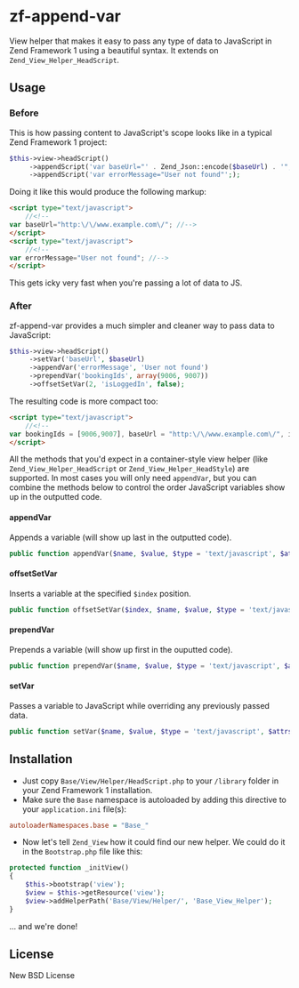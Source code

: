 # zf-append-var
View helper that makes it easy to pass any type of data to JavaScript in Zend Framework 1 using a beautiful syntax. It extends on `Zend_View_Helper_HeadScript`.

## Usage

### Before

This is how passing content to JavaScript's scope looks like in a typical Zend Framework 1 project:
```PHP
$this->view->headScript()
     ->appendScript('var baseUrl="' . Zend_Json::encode($baseUrl) . '";')
     ->appendScript('var errorMessage="User not found"';);
```
Doing it like this would produce the following markup:
```HTML
<script type="text/javascript">
    //<!--
var baseUrl="http:\/\/www.example.com\/"; //-->
</script>
<script type="text/javascript">
    //<!--
var errorMessage="User not found"; //-->
</script>
```
This gets icky very fast when you're passing a lot of data to JS.

### After

zf-append-var provides a much simpler and cleaner way to pass data to JavaScript:
```PHP
$this->view->headScript()
     ->setVar('baseUrl', $baseUrl)
     ->appendVar('errorMessage', 'User not found')
     ->prependVar('bookingIds', array(9006, 9007))
     ->offsetSetVar(2, 'isLoggedIn', false);
```
The resulting code is more compact too:
```HTML
<script type="text/javascript">
    //<!--
var bookingIds = [9006,9007], baseUrl = "http:\/\/www.example.com\/", isLoggedIn = false;    //-->
</script>
```

All the methods that you'd expect in a container-style view helper (like `Zend_View_Helper_HeadScript` or `Zend_View_Helper_HeadStyle`) are supported.
In most cases you will only need `appendVar`, but you can combine the methods below
to control the order JavaScript variables show up in the outputted code.
#### appendVar
Appends a variable (will show up last in the outputted code).
```PHP
public function appendVar($name, $value, $type = 'text/javascript', $attrs = array());
```

#### offsetSetVar
Inserts a variable at the specified `$index` position.
```PHP
public function offsetSetVar($index, $name, $value, $type = 'text/javascript', $attrs = array());
```

#### prependVar
Prepends a variable (will show up first in the ouputted code).
```PHP
public function prependVar($name, $value, $type = 'text/javascript', $attrs = array());
```

#### setVar
Passes a variable to JavaScript while overriding any previously passed data.
```PHP
public function setVar($name, $value, $type = 'text/javascript', $attrs = array());
```

## Installation

* Just copy `Base/View/Helper/HeadScript.php` to your `/library` folder in your Zend Framework 1 installation.
* Make sure the `Base` namespace is autoloaded by adding this directive to your `application.ini` file(s):
```ini
autoloaderNamespaces.base = "Base_"
```
* Now let's tell `Zend_View` how it could find our new helper. We could do it in the `Bootstrap.php` file like this:
```PHP
protected function _initView()
{
    $this->bootstrap('view');
    $view = $this->getResource('view');
    $view->addHelperPath('Base/View/Helper/', 'Base_View_Helper');	
}
```
... and we're done!

## License

New BSD License

